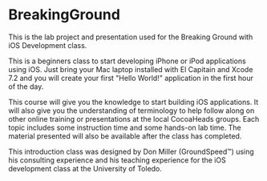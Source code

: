BreakingGround
==============

This is the lab project and presentation used for the Breaking Ground with iOS Development class.

This is a beginners class to start developing iPhone or iPod applications using iOS.  Just bring your Mac laptop installed with El Capitain and Xcode 7.2 and you will create your first "Hello World!" application in the first hour of the day.

This course will give you the knowledge to start building iOS applications.  It will also give you the understanding of terminology to help follow along on other online training or presentations at the local CocoaHeads groups. Each topic includes some instruction time and some hands-on lab time. The material presented will also be available after the class has completed.

This introduction class was designed by Don Miller (GroundSpeed™) using his consulting experience and his teaching experience for the iOS development class at the University of Toledo.
